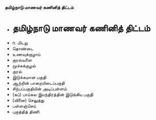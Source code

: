 **தமிழ்நாடு மாணவர் கணினித் திட்டம்**
- # தமிழ்நாடு மாணவர் கணினித் திட்டம்
- n. மிடறு
- தொண்டை
- உணவுக்குழாய்
- குரல்வளை
- மூச்சுக்குழல்
- குரல்
- இடுக்கமான பகுதி
- ஆற்றின் பாறையிடைப்பகுதி
- சிற்பப்பகுதியின் அடிப்பள்ளம்
- (கப்) பாய்கல இயந்திரத்தின் இடுங்கிய பகுதி
- (வினை) செலுத்து
- பள்ளஞ்செய்
- புகுத்தித் திணி.

